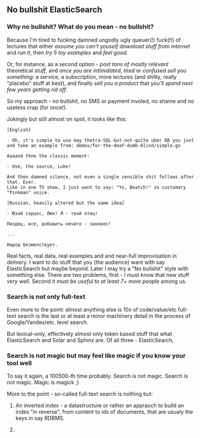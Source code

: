 ## No bullshit ElasticSearch

### Why no bullshit? What do you mean - no bullshit?

Because I'm tired to fucking damned ungodly ugly queuer(!) fuck(!!) of lectures that either *assume you can't youself download stuff from internet* and *run it*, then *try 5 toy examples* and *feel good*.

Or, for instance, as a second option - *post tons of mostly relevant* theoretical *stuff*,
and *once you are intimidated*, *tired* or *confused* *sell you something*: a service, a subscription, more lectures (and shitty, really "placebo" stuff at best), and finally *sell you a product* that you'll *spend next few years getting rid off*.

So my approach - no bullshit, no SMS or payment involed, no shame and no useless crap (for once!).

Jokingly but still almost on spot, it looks like this:

```
[English]

- Oh, it's simple to use may thetra-SQL-but-not-quite uber DB you just
and take an example from: demos/for-the-deaf-dumb-blind/simple.go

Aaaand thne the classic moment:

- Use, the source, Luke!

And then damned silence, not even a single sensible shit follows after that. Ever.
Like in one TV show, I just want to say: "Yo, Beatch!" in customary "Pinkman" voice.

[Russian, heavily altered but the same idea]

- Юзай сорцес, Люк! Я - твой отец!

Пиздец, все, добавить нечего - зановес!

...

Народ безмолствует.

```

Real facts, real data, real examples and and near-full improvisation in delivery. I want to do stuff that you (the audience) want with say ElasticSearch but maybe beyond. Later I may try a "No bullshit" style with something else. There are two problems, first - I must know that new stuff *very well*. Second it *must be useful to at least 7+ more people* among us.

### Search is not only full-text 

Even more to the point: 
almost anything else is 10x of code/value/etc
full-text search is the last or at least a minor 
machinery detail in the process of Google/Yandex/etc. level search.

But lexical-only, effectively almost only token based stuff that
what ElasticSearch and Solar and Sphinx are. Of all three - ElasticSearch,

### Search is not magic but may feel like magic if you know your tool well

To say it again, a 100500-th time probably. Search is not magic.
Search is not magic. Magic is magick ;)

More to the point - so-called full-text search is nothing but:

1. An inverted index - a datastructure or rather an appraoch to build an index "in reverse", from content to ids of documents, that are usualy the keys in say RDBMS.

2. 